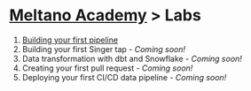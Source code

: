 # [Meltano Academy](../README.md) > Labs

1. [Building your first pipeline](build_your_first_pipeline.md)
2. Building your first Singer tap - _Coming soon!_
3. Data transformation with dbt and Snowflake - _Coming soon!_
4. Creating your first pull request - _Coming soon!_
5. Deploying your first CI/CD data pipeline - _Coming soon!_
